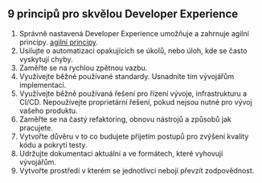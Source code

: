 ## 9 principů pro skvělou Developer Experience

1. Správně nastavená Developer Experience umožňuje a zahrnuje agilní principy. [agilní principy](https://agilemanifesto.org/).
2. Usilujte o automatizaci opakujících se úkolů, nebo úloh, kde se často vyskytují chyby.
3. Zaměřte se na rychlou zpětnou vazbu.
4. Využívejte běžné používané standardy. Usnadníte tím vývojářům implementaci.
5. Využívejte běžně používaná řešení pro řízení vývoje, infrastrukturu a CI/CD. Nepoužívejte proprietární řešení, pokud nejsou nutné pro vývoj vašeho produktu.
6. Zaměřte se na častý refaktoring, obnovu nástrojů a způsobů jak pracujete.
7. Vytvořte důvěru v to co budujete přijetím postupů pro zvýšení kvality kódu a pokrytí testy.
8. Udržujte dokumentaci aktuální a ve formátech, které vyhovují vývojářům.
9. Vytvořte prostředí v kterém se jednotlivci nebojí převzít zodpovědnost.

